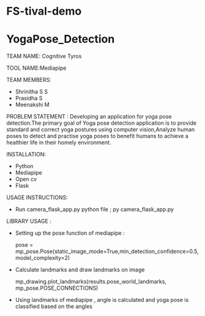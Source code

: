 # FS-tival-demo
# YogaPose_Detection

TEAM NAME: Cognitive Tyros

TOOL NAME:Mediapipe

TEAM MEMBERS: 
* Shrinitha S S
* Prasidha S
* Meenakshi M

PROBLEM STATEMENT : Developing an application for yoga pose detection.The primary goal of Yoga pose detection application is to provide standard and correct yoga postures using computer vision,Analyze human poses to detect and practise yoga poses to benefit humans to achieve a healthier life in their homely environment.

INSTALLATION:
  * Python
  * Mediapipe
  * Open cv
  * Flask

USAGE INSTRUCTIONS:

* Run camera_flask_app.py python file
   		; py camera_flask_app.py 

LIBRARY USAGE :

* Setting up the pose function of mediapipe :

    pose = mp_pose.Pose(static_image_mode=True,min_detection_confidence=0.5, model_complexity=2)

* Calculate landmarks and draw landmarks on image

    mp_drawing.plot_landmarks(results.pose_world_landmarks, mp_pose.POSE_CONNECTIONS)

* Using landmarks of mediapipe , angle is calculated and yoga pose is classified based on the angles 
